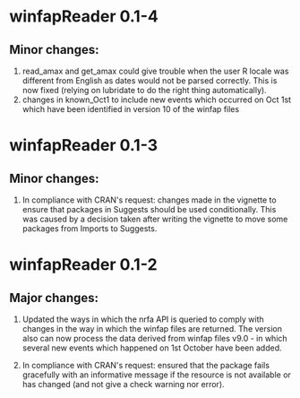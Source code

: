 # winfapReader 0.1-4

## Minor changes:

1. read_amax and get_amax could give trouble when the user R locale was different from English as dates would not be parsed correctly. This is now fixed (relying on lubridate to do the right thing automatically). 
2. changes in known_Oct1 to include new events which occurred on Oct 1st which have been identified in version 10 of the winfap files 

# winfapReader 0.1-3

## Minor changes:

1.  In compliance with CRAN's request: changes made in the vignette to ensure that packages in Suggests should be used conditionally. This was caused by a decision taken after writing the vignette to move some packages from Imports to Suggests.

# winfapReader 0.1-2 

## Major changes:

1.  Updated the ways in which the nrfa API is queried to comply with changes in the way in which the winfap files are returned. The version also can now process the data derived from winfap files v9.0 - in which several new events which happened on 1st October have been added.

2.  In compliance with CRAN's request: ensured that the package fails gracefully with an informative message if the resource is not available or has changed (and not give a check warning nor error).
